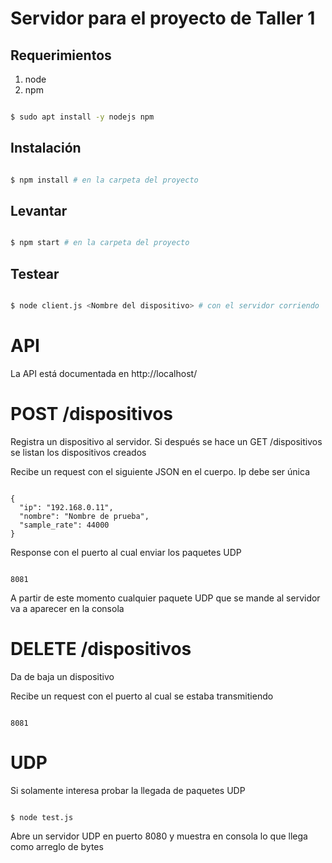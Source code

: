# Servidor para el proyecto de Taller 1


## Requerimientos

1. node
2. npm

```sh

$ sudo apt install -y nodejs npm

```

## Instalación

```sh

$ npm install # en la carpeta del proyecto

```

## Levantar

```sh

$ npm start # en la carpeta del proyecto

```

## Testear

```sh

$ node client.js <Nombre del dispositivo> # con el servidor corriendo

```


# API

La API está documentada en http://localhost/

# POST /dispositivos 

Registra un dispositivo al servidor. Si después se hace un GET /dispositivos se listan los dispositivos creados

Recibe un request con el siguiente JSON en el cuerpo. Ip debe ser única

```

{
  "ip": "192.168.0.11",
  "nombre": "Nombre de prueba",
  "sample_rate": 44000
}

```

Response con el puerto al cual enviar los paquetes UDP

```

8081

```

A partir de este momento cualquier paquete UDP que se mande al servidor va a aparecer en la consola 

# DELETE /dispositivos

Da de baja un dispositivo  

Recibe un request con el puerto al cual se estaba transmitiendo

```

8081

```


# UDP

Si solamente interesa probar la llegada de paquetes UDP 

```

$ node test.js

```

Abre un servidor UDP en puerto 8080 y muestra en consola lo que llega como arreglo de bytes